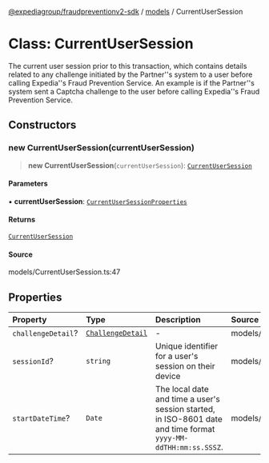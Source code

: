[@expediagroup/fraudpreventionv2-sdk](../../index.md) / [models](../index.md) / CurrentUserSession

# Class: CurrentUserSession

The current user session prior to this transaction, which contains details related to any challenge initiated by the Partner\'\'s system to a user before calling Expedia\'\'s Fraud Prevention Service. An example is if the Partner\'\'s system sent a Captcha challenge to the user before calling Expedia\'\'s Fraud Prevention Service.

## Constructors

### new CurrentUserSession(currentUserSession)

> **new CurrentUserSession**(`currentUserSession`): [`CurrentUserSession`](CurrentUserSession.md)

#### Parameters

▪ **currentUserSession**: [`CurrentUserSessionProperties`](../interfaces/CurrentUserSessionProperties.md)

#### Returns

[`CurrentUserSession`](CurrentUserSession.md)

#### Source

models/CurrentUserSession.ts:47

## Properties

| Property | Type | Description | Source |
| :------ | :------ | :------ | :------ |
| `challengeDetail`? | [`ChallengeDetail`](ChallengeDetail.md) | - | models/CurrentUserSession.ts:45 |
| `sessionId`? | `string` | Unique identifier for a user\'s session on their device | models/CurrentUserSession.ts:35 |
| `startDateTime`? | `Date` | The local date and time a user\'s session started, in ISO-8601 date and time format `yyyy-MM-ddTHH:mm:ss.SSSZ`. | models/CurrentUserSession.ts:40 |
